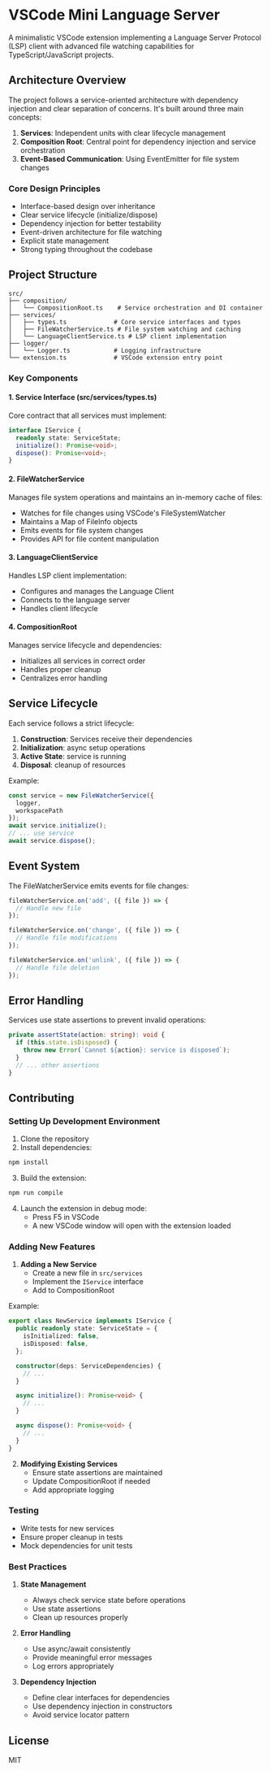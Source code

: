 # VSCode Mini Language Server

A minimalistic VSCode extension implementing a Language Server Protocol (LSP) client with advanced file watching capabilities for TypeScript/JavaScript projects.

## Architecture Overview

The project follows a service-oriented architecture with dependency injection and clear separation of concerns. It's built around three main concepts:

1. **Services**: Independent units with clear lifecycle management
2. **Composition Root**: Central point for dependency injection and service orchestration
3. **Event-Based Communication**: Using EventEmitter for file system changes

### Core Design Principles

- Interface-based design over inheritance
- Clear service lifecycle (initialize/dispose)
- Dependency injection for better testability
- Event-driven architecture for file watching
- Explicit state management
- Strong typing throughout the codebase

## Project Structure

```
src/
├── composition/
│   └── CompositionRoot.ts    # Service orchestration and DI container
├── services/
│   ├── types.ts             # Core service interfaces and types
│   ├── FileWatcherService.ts # File system watching and caching
│   └── LanguageClientService.ts # LSP client implementation
├── logger/
│   └── Logger.ts            # Logging infrastructure
└── extension.ts             # VSCode extension entry point
```

### Key Components

#### 1. Service Interface (src/services/types.ts)
Core contract that all services must implement:

```typescript
interface IService {
  readonly state: ServiceState;
  initialize(): Promise<void>;
  dispose(): Promise<void>;
}
```

#### 2. FileWatcherService
Manages file system operations and maintains an in-memory cache of files:
- Watches for file changes using VSCode's FileSystemWatcher
- Maintains a Map of FileInfo objects
- Emits events for file system changes
- Provides API for file content manipulation

#### 3. LanguageClientService
Handles LSP client implementation:
- Configures and manages the Language Client
- Connects to the language server
- Handles client lifecycle

#### 4. CompositionRoot
Manages service lifecycle and dependencies:
- Initializes all services in correct order
- Handles proper cleanup
- Centralizes error handling

## Service Lifecycle

Each service follows a strict lifecycle:

1. **Construction**: Services receive their dependencies
2. **Initialization**: async setup operations
3. **Active State**: service is running
4. **Disposal**: cleanup of resources

Example:
```typescript
const service = new FileWatcherService({ 
  logger, 
  workspacePath 
});
await service.initialize();
// ... use service
await service.dispose();
```

## Event System

The FileWatcherService emits events for file changes:

```typescript
fileWatcherService.on('add', ({ file }) => {
  // Handle new file
});

fileWatcherService.on('change', ({ file }) => {
  // Handle file modifications
});

fileWatcherService.on('unlink', ({ file }) => {
  // Handle file deletion
});
```

## Error Handling

Services use state assertions to prevent invalid operations:

```typescript
private assertState(action: string): void {
  if (this.state.isDisposed) {
    throw new Error(`Cannot ${action}: service is disposed`);
  }
  // ... other assertions
}
```

## Contributing

### Setting Up Development Environment

1. Clone the repository
2. Install dependencies:
```bash
npm install
```

3. Build the extension:
```bash
npm run compile
```

4. Launch the extension in debug mode:
   - Press F5 in VSCode
   - A new VSCode window will open with the extension loaded

### Adding New Features

1. **Adding a New Service**
   - Create a new file in `src/services`
   - Implement the `IService` interface
   - Add to CompositionRoot

Example:
```typescript
export class NewService implements IService {
  public readonly state: ServiceState = {
    isInitialized: false,
    isDisposed: false,
  };

  constructor(deps: ServiceDependencies) {
    // ...
  }

  async initialize(): Promise<void> {
    // ...
  }

  async dispose(): Promise<void> {
    // ...
  }
}
```

2. **Modifying Existing Services**
   - Ensure state assertions are maintained
   - Update CompositionRoot if needed
   - Add appropriate logging

### Testing

- Write tests for new services
- Ensure proper cleanup in tests
- Mock dependencies for unit tests

### Best Practices

1. **State Management**
   - Always check service state before operations
   - Use state assertions
   - Clean up resources properly

2. **Error Handling**
   - Use async/await consistently
   - Provide meaningful error messages
   - Log errors appropriately

3. **Dependency Injection**
   - Define clear interfaces for dependencies
   - Use dependency injection in constructors
   - Avoid service locator pattern

## License

MIT
